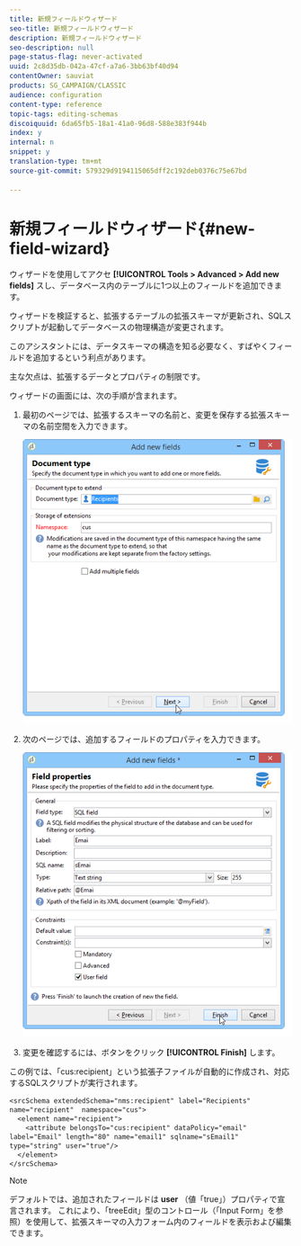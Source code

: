 ```yaml
---
title: 新規フィールドウィザード
seo-title: 新規フィールドウィザード
description: 新規フィールドウィザード
seo-description: null
page-status-flag: never-activated
uuid: 2c8d35db-042a-47cf-a7a6-3bb63bf40d94
contentOwner: sauviat
products: SG_CAMPAIGN/CLASSIC
audience: configuration
content-type: reference
topic-tags: editing-schemas
discoiquuid: 6da65fb5-18a1-41a0-96d8-588e383f944b
index: y
internal: n
snippet: y
translation-type: tm+mt
source-git-commit: 579329d9194115065dff2c192deb0376c75e67bd

---
```



# 新規フィールドウィザード{#new-field-wizard}

ウィザードを使用してアクセ **[!UICONTROL Tools > Advanced > Add new fields]** スし、データベース内のテーブルに1つ以上のフィールドを追加できます。

ウィザードを検証すると、拡張するテーブルの拡張スキーマが更新され、SQLスクリプトが起動してデータベースの物理構造が変更されます。

このアシスタントには、データスキーマの構造を知る必要なく、すばやくフィールドを追加するという利点があります。

主な欠点は、拡張するデータとプロパティの制限です。

ウィザードの画面には、次の手順が含まれます。

1. 最初のページでは、拡張するスキーマの名前と、変更を保存する拡張スキーマの名前空間を入力できます。

   ![](assets/d_ncs_integration_schema_addfield.png)

1. 次のページでは、追加するフィールドのプロパティを入力できます。

   ![](assets/d_ncs_integration_schema_addfield2.png)

1. 変更を確認するには、ボタンをクリック **[!UICONTROL Finish]** します。

この例では、「cus:recipient」という拡張子ファイルが自動的に作成され、対応するSQLスクリプトが実行されます。

```
<srcSchema extendedSchema="nms:recipient" label="Recipients" name="recipient"  namespace="cus">  
  <element name="recipient">    
    <attribute belongsTo="cus:recipient" dataPolicy="email" label="Email" length="80" name="email1" sqlname="sEmail1" type="string" user="true"/>  
  </element>
</srcSchema>
```

>[!NOTE]
>
>デフォルトでは、追加されたフィールドは **user** （値「true」）プロパティで宣言されます。 これにより、「treeEdit」型のコントロール（「Input Form」を参照）を使用して、拡張スキーマの入力フォーム内のフィールドを表示および編集できます。

